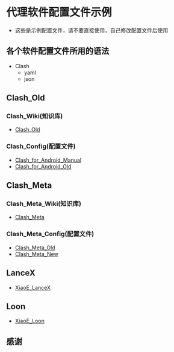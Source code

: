 # 代理软件配置文件示例
- 这些是示例配置文件，请不要直接使用，自己修改配置文件后使用

## 各个软件配置文件所用的语法
- Clash
  - yaml
  - json

## Clash_Old
### Clash_Wiki(知识库)
- [Clash_Old](https://clash.wiki/)
### Clash_Config(配置文件)
- [Clash_for_Android_Manual](https://raw.githubusercontent.com/LaolunsiG/XiaoE_PCR/main/Config_File/Clash/Clash_for_Android_New.yml)
- [Clash_for_Android_Old](https://raw.githubusercontent.com/LaolunsiG/XiaoE_PCR/main/Config_File/Clash/Clash_for_Android_Old.yml)

## Clash_Meta
### Clash_Meta_Wiki(知识库)
- [Clash_Meta](https://wiki.metacubex.one/)
### Clash_Meta_Config(配置文件)
- [Clash_Meta_Old](https://raw.githubusercontent.com/LaolunsiG/XiaoE-PCR/main/Config_File/Clash_Meta/Clash_Meta_Old.yaml)
- [Clash_Meta_New](https://raw.githubusercontent.com/LaolunsiG/XiaoE_PCR/main/Config_File/Clash_Meta/XiaoE_Clash_Meta.yaml)

## LanceX
- [XiaoE_LanceX](https://raw.githubusercontent.com/LaolunsiG/XiaoE-PCR/main/Config_File/LanceX/XiaoE%E7%9A%84LanceX%E9%85%8D%E7%BD%AE%E6%96%87%E4%BB%B6.conf)

## Loon
- [XiaoE_Loon](https://raw.githubusercontent.com/LaolunsiG/XiaoE-PCR/main/Config_File/Loon/XiaoE%E7%9A%84Loon%E9%85%8D%E7%BD%AE%E6%96%87%E4%BB%B6.conf)

## 感谢

